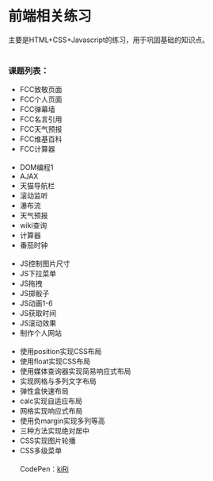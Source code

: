  前端相关练习
===
主要是HTML+CSS+Javascript的练习，用于巩固基础的知识点。
<br><br>
### 课题列表：
+ FCC致敬页面
+ FCC个人页面
+ FCC弹幕墙
+ FCC名言引用
+ FCC天气预报
+ FCC维基百科
+ FCC计算器
<br><br>
+ DOM编程1
+ AJAX
+ 天猫导航栏
+ 滚动监听
+ 瀑布流
+ 天气预报
+ wiki查询
+ 计算器
+ 番茄时钟
<br><br>
+ JS控制图片尺寸
+ JS下拉菜单
+ JS拖拽
+ JS掷骰子
+ JS动画1-6
+ JS获取时间
+ JS滚动效果
+ 制作个人网站
<br><br>
+ 使用position实现CSS布局
+ 使用float实现CSS布局
+ 使用媒体查询器实现简易响应式布局
+ 实现网格与多列文字布局
+ 弹性盒快速布局
+ calc实现自适应布局
+ 网格实现响应式布局
+ 使用负margin实现多列等高
+ 三种方法实现绝对居中
+ CSS实现图片轮播
+ CSS多级菜单
<br><br>
CodePen：<a target="_blank" href="http://codepen.io/kiRinoi/#">kiRi</a>
